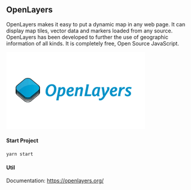 ## OpenLayers

OpenLayers makes it easy to put a dynamic map in any web page. It can display map tiles, vector data and markers loaded from any source. OpenLayers has been developed to further the use of geographic information of all kinds. It is completely free, Open Source JavaScript.

![openlayers](https://github.com/teles1g/openlayers/blob/master/openlayers.png?style=centerme)

#### Start Project

```
yarn start
```
#### Util

Documentation: https://openlayers.org/
